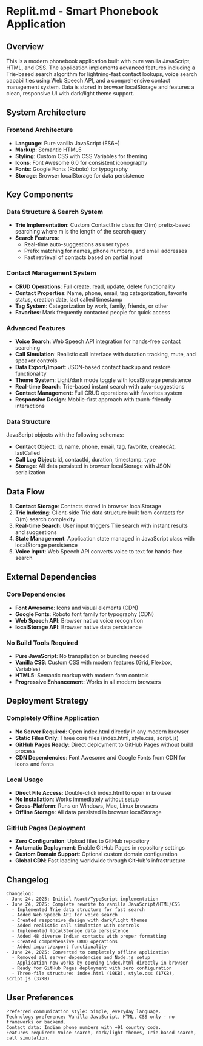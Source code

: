 # Replit.md - Smart Phonebook Application

## Overview

This is a modern phonebook application built with pure vanilla JavaScript, HTML, and CSS. The application implements advanced features including a Trie-based search algorithm for lightning-fast contact lookups, voice search capabilities using Web Speech API, and a comprehensive contact management system. Data is stored in browser localStorage and features a clean, responsive UI with dark/light theme support.

## System Architecture

### Frontend Architecture
- **Language**: Pure vanilla JavaScript (ES6+)
- **Markup**: Semantic HTML5
- **Styling**: Custom CSS with CSS Variables for theming
- **Icons**: Font Awesome 6.0 for consistent iconography
- **Fonts**: Google Fonts (Roboto) for typography
- **Storage**: Browser localStorage for data persistence

## Key Components

### Data Structure & Search System
- **Trie Implementation**: Custom ContactTrie class for O(m) prefix-based searching where m is the length of the search query
- **Search Features**: 
  - Real-time auto-suggestions as user types
  - Prefix matching for names, phone numbers, and email addresses
  - Fast retrieval of contacts based on partial input

### Contact Management System
- **CRUD Operations**: Full create, read, update, delete functionality
- **Contact Properties**: Name, phone, email, tag categorization, favorite status, creation date, last called timestamp
- **Tag System**: Categorization by work, family, friends, or other
- **Favorites**: Mark frequently contacted people for quick access

### Advanced Features
- **Voice Search**: Web Speech API integration for hands-free contact searching
- **Call Simulation**: Realistic call interface with duration tracking, mute, and speaker controls
- **Data Export/Import**: JSON-based contact backup and restore functionality
- **Theme System**: Light/dark mode toggle with localStorage persistence
- **Real-time Search**: Trie-based instant search with auto-suggestions
- **Contact Management**: Full CRUD operations with favorites system
- **Responsive Design**: Mobile-first approach with touch-friendly interactions

### Data Structure
JavaScript objects with the following schemas:
- **Contact Object**: id, name, phone, email, tag, favorite, createdAt, lastCalled
- **Call Log Object**: id, contactId, duration, timestamp, type
- **Storage**: All data persisted in browser localStorage with JSON serialization

## Data Flow

1. **Contact Storage**: Contacts stored in browser localStorage
2. **Trie Indexing**: Client-side Trie data structure built from contacts for O(m) search complexity
3. **Real-time Search**: User input triggers Trie search with instant results and suggestions
4. **State Management**: Application state managed in JavaScript class with localStorage persistence
5. **Voice Input**: Web Speech API converts voice to text for hands-free search

## External Dependencies

### Core Dependencies
- **Font Awesome**: Icons and visual elements (CDN)
- **Google Fonts**: Roboto font family for typography (CDN)
- **Web Speech API**: Browser native voice recognition
- **localStorage API**: Browser native data persistence

### No Build Tools Required
- **Pure JavaScript**: No transpilation or bundling needed
- **Vanilla CSS**: Custom CSS with modern features (Grid, Flexbox, Variables)
- **HTML5**: Semantic markup with modern form controls
- **Progressive Enhancement**: Works in all modern browsers

## Deployment Strategy

### Completely Offline Application
- **No Server Required**: Open index.html directly in any modern browser
- **Static Files Only**: Three core files (index.html, style.css, script.js)
- **GitHub Pages Ready**: Direct deployment to GitHub Pages without build process
- **CDN Dependencies**: Font Awesome and Google Fonts from CDN for icons and fonts

### Local Usage
- **Direct File Access**: Double-click index.html to open in browser
- **No Installation**: Works immediately without setup
- **Cross-Platform**: Runs on Windows, Mac, Linux browsers
- **Offline Storage**: All data persisted in browser localStorage

### GitHub Pages Deployment
- **Zero Configuration**: Upload files to GitHub repository
- **Automatic Deployment**: Enable GitHub Pages in repository settings
- **Custom Domain Support**: Optional custom domain configuration
- **Global CDN**: Fast loading worldwide through GitHub's infrastructure

## Changelog

```
Changelog:
- June 24, 2025: Initial React/TypeScript implementation
- June 24, 2025: Complete rewrite to vanilla JavaScript/HTML/CSS
  - Implemented Trie data structure for fast search
  - Added Web Speech API for voice search
  - Created responsive design with dark/light themes
  - Added realistic call simulation with controls
  - Implemented localStorage data persistence
  - Added 48 diverse Indian contacts with proper formatting
  - Created comprehensive CRUD operations
  - Added import/export functionality
- June 24, 2025: Converted to completely offline application
  - Removed all server dependencies and Node.js setup
  - Application now works by opening index.html directly in browser
  - Ready for GitHub Pages deployment with zero configuration
  - Three-file structure: index.html (10KB), style.css (17KB), script.js (37KB)
```

## User Preferences

```
Preferred communication style: Simple, everyday language.
Technology preference: Vanilla JavaScript, HTML, CSS only - no frameworks or backend.
Contact data: Indian phone numbers with +91 country code.
Features required: Voice search, dark/light themes, Trie-based search, call simulation.
```